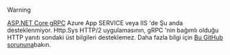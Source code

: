 > [!WARNING]
> [ASP.NET Core gRPC](xref:grpc/index) Azure App SERVICE veya IIS 'de Şu anda desteklenmiyor. Http.Sys HTTP/2 uygulamasının, gRPC 'nin bağımlı olduğu HTTP yanıtı sondaki üst bilgileri desteklemez. Daha fazla bilgi için [Bu GitHub sorununa](https://github.com/dotnet/AspNetCore/issues/9020)bakın.
